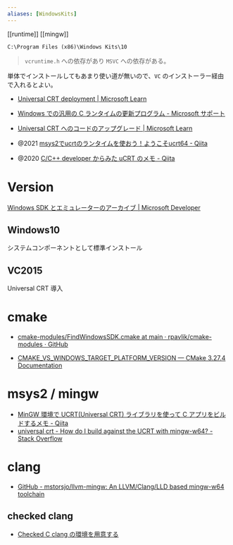 ```yaml
---
aliases: [WindowsKits]
---
```


[[runtime]] [[mingw]]

`C:\Program Files (x86)\Windows Kits\10`

> `vcruntime.h` への依存があり `MSVC` への依存がある。

単体でインストールしてもあまり使い道が無いので、`VC` のインストーラー経由で入れるとよい。

- [Universal CRT deployment | Microsoft Learn](https://learn.microsoft.com/en-us/cpp/windows/universal-crt-deployment?view=msvc-170)
- [Windows での汎用の C ランタイムの更新プログラム - Microsoft サポート](https://support.microsoft.com/ja-jp/topic/windows-%E3%81%A7%E3%81%AE%E6%B1%8E%E7%94%A8%E3%81%AE-c-%E3%83%A9%E3%83%B3%E3%82%BF%E3%82%A4%E3%83%A0%E3%81%AE%E6%9B%B4%E6%96%B0%E3%83%97%E3%83%AD%E3%82%B0%E3%83%A9%E3%83%A0-c0514201-7fe6-95a3-b0a5-287930f3560c)
- [Universal CRT へのコードのアップグレード | Microsoft Learn](https://learn.microsoft.com/ja-jp/cpp/porting/upgrade-your-code-to-the-universal-crt?view=msvc-170)

- @2021 [msys2でucrtのランタイムを使おう！ようこそucrt64 - Qiita](https://qiita.com/yumetodo/items/d849a6dcf08e0435f815)
- @2020 [C/C++ developer からみた uCRT のメモ - Qiita](https://qiita.com/syoyo/items/198f91b31c49c5ba68bb)

# Version
[Windows SDK とエミュレーターのアーカイブ | Microsoft Developer](https://developer.microsoft.com/ja-jp/windows/downloads/sdk-archive/)

## Windows10
システムコンポーネントとして標準インストール

## VC2015
Universal CRT 導入

# cmake

- [cmake-modules/FindWindowsSDK.cmake at main · rpavlik/cmake-modules · GitHub](https://github.com/rpavlik/cmake-modules/blob/main/FindWindowsSDK.cmake)

- [CMAKE_VS_WINDOWS_TARGET_PLATFORM_VERSION — CMake 3.27.4 Documentation](https://cmake.org/cmake/help/latest/variable/CMAKE_VS_WINDOWS_TARGET_PLATFORM_VERSION.html)

# msys2 / mingw
- [MinGW 環境で UCRT(Universal CRT) ライブラリを使って C アプリをビルドするメモ - Qiita](https://qiita.com/syoyo/items/ad14912c983da94ad16e)
- [universal crt - How do I build against the UCRT with mingw-w64? - Stack Overflow](https://stackoverflow.com/questions/57528555/how-do-i-build-against-the-ucrt-with-mingw-w64)

# clang
- [GitHub - mstorsjo/llvm-mingw: An LLVM/Clang/LLD based mingw-w64 toolchain](https://github.com/mstorsjo/llvm-mingw)
## checked clang
- [Checked C clang の環境を用意する](https://zenn.dev/saitoyutaka/articles/ffd7b247026a82)

